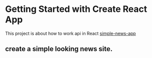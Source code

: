 # Getting Started with Create React App

This project is about how to work api in React [simple-news-app](https://github.com/sazzadm/simple-news-site-React)

## create a simple looking news site.

